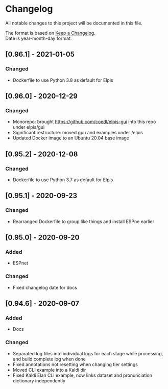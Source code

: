 # Changelog
All notable changes to this project will be documented in this file.

The format is based on [Keep a Changelog](https://keepachangelog.com/en/1.0.0/).  
Date is year-month-day format.

## [0.96.1] - 2021-01-05
### Changed
- Dockerfile to use Python 3.8 as default for Elpis

## [0.96.0] - 2020-12-29
### Changed
- Monorepo: brought https://github.com/coedl/elpis-gui into this repo under elpis/gui
- Significant restructure: moved gpu and examples under /elpis
- Updated Docker image to an Ubuntu 20.04 base image

## [0.95.2] - 2020-12-08
### Changed
- Dockerfile to use Python 3.7 as default for Elpis


## [0.95.1] - 2020-09-23
### Changed
- Rearranged Dockerfile to group like things and install ESPne earlier


## [0.95.0] - 2020-09-20
### Added
- ESPnet

### Changed
- Fixed changelog date for docs


## [0.94.6] - 2020-09-07
### Added
- Docs

### Changed
- Separated log files into individual logs for each stage while processing, and build complete log when done
- Fixed annotations not resetting when changing tier settings
- Moved CLI example into a Kaldi dir
- Fixed Kaldi Elan CLI example, now links dataset and pronunciation dictionary independently
